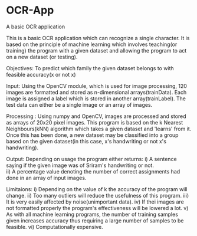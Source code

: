 # OCR-App
A basic OCR application 

This is a basic OCR application which can recognize a single character. It is based on the principle of machine learning
which involves teaching(or training) the program with a given dataset and allowing the program to act on a new dataset
(or testing).

Objectives: To predict which family the given dataset belongs to with feasible accuracy(x or not x)

Input: Using the OpenCV module, which is used for image processing, 120 images are formatted and stored as n-dimensional
       arrays(trainData). Each image is assigned a label which is stored in another array(trainLabel). The test data can 
       either be a single image or an array of images.
		 	
Processing : Using numpy and OpenCV, images are processed and stored as arrays of 20x20 pixel images. This program is
             based on the k Nearest Neighbours(kNN) algorithm which takes a given dataset and 'learns' from it. Once this
             has been done, a new dataset may be classified into a group based on the given dataset(in this case, x's
             handwriting or not x's handwriting).

Output: Depending on usage the program either returns:
	i) A sentence saying if the given image was of Sriram's handwriting or not.  
	ii) A percentage value denoting the number of correct assignments had done in an array of input images.

Limitaions: i) Depending on the value of k the accuracy of the program will change.
	    ii) Too many outliers will reduce the usefulness of this program.
	    iii) It is very easily affected by noise(unimportant data).
	    iv) If thei images are not formatted properly the program's effectiveness will be lowered a lot.
	    v) As with all machine learning programs, the number of training samples given increases accuracy thus 
	       requiring  a large number of samples to be feasible.	
	    vi) Computationally expensive.	
